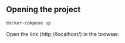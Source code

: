 ## Opening the project

```bash
docker-compose up
```

Open the link (http://localhost/) in the browser.
